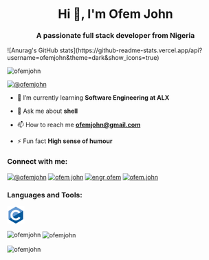 <h1 align="center">Hi 👋, I'm Ofem John</h1>
<h3 align="center">A passionate full stack developer from Nigeria</h3>
![Anurag's GitHub stats](https://github-readme-stats.vercel.app/api?username=ofemjohn&theme=dark&show_icons=true)

<p align="left"> <img src="https://komarev.com/ghpvc/?username=ofemjohn&label=Profile%20views&color=0e75b6&style=flat" alt="ofemjohn" /> </p>

<p align="left"> <a href="https://twitter.com/@ofemjohn" target="blank"><img src="https://img.shields.io/twitter/follow/@ofemjohn?logo=twitter&style=for-the-badge" alt="@ofemjohn" /></a> </p>

- 🌱 I’m currently learning **Software Engineering at ALX**

- 💬 Ask me about **shell**

- 📫 How to reach me **ofemjohn@gmail.com**

- ⚡ Fun fact **High sense of humour**

<h3 align="left">Connect with me:</h3>
<p align="left">
<a href="https://twitter.com/@ofemjohn" target="blank"><img align="center" src="https://raw.githubusercontent.com/rahuldkjain/github-profile-readme-generator/master/src/images/icons/Social/twitter.svg" alt="@ofemjohn" height="30" width="40" /></a>
<a href="https://linkedin.com/in/ofem john" target="blank"><img align="center" src="https://raw.githubusercontent.com/rahuldkjain/github-profile-readme-generator/master/src/images/icons/Social/linked-in-alt.svg" alt="ofem john" height="30" width="40" /></a>
<a href="https://fb.com/engr ofem" target="blank"><img align="center" src="https://raw.githubusercontent.com/rahuldkjain/github-profile-readme-generator/master/src/images/icons/Social/facebook.svg" alt="engr ofem" height="30" width="40" /></a>
<a href="https://instagram.com/ofem.john" target="blank"><img align="center" src="https://raw.githubusercontent.com/rahuldkjain/github-profile-readme-generator/master/src/images/icons/Social/instagram.svg" alt="ofem.john" height="30" width="40" /></a>
</p>

<h3 align="left">Languages and Tools:</h3>
<p align="left"> <a href="https://www.cprogramming.com/" target="_blank" rel="noreferrer"> <img src="https://raw.githubusercontent.com/devicons/devicon/master/icons/c/c-original.svg" alt="c" width="40" height="40"/> </a> </p>

<p><img align="left" src="https://github-readme-stats.vercel.app/api/top-langs?username=ofemjohn&show_icons=true&locale=en&layout=compact" alt="ofemjohn" /></p>

<p>&nbsp;<img align="center" src="https://github-readme-stats.vercel.app/api?username=ofemjohn&show_icons=true&locale=en" alt="ofemjohn" /></p>

<p><img align="center" src="https://github-readme-streak-stats.herokuapp.com/?user=ofemjohn&" alt="ofemjohn" /></p>

